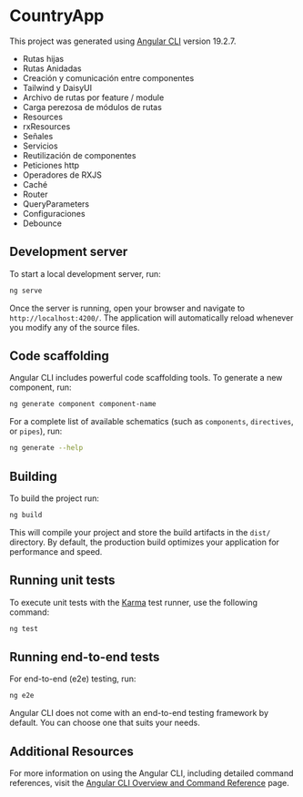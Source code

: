 # CountryApp

This project was generated using [Angular CLI](https://github.com/angular/angular-cli) version 19.2.7.

- Rutas hijas
- Rutas Anidadas
- Creación y comunicación entre componentes
- Tailwind y DaisyUI
- Archivo de rutas por feature / module
- Carga perezosa de módulos de rutas
- Resources
- rxResources
- Señales
- Servicios
- Reutilización de componentes
- Peticiones http
- Operadores de RXJS
- Caché
- Router
- QueryParameters
- Configuraciones
- Debounce
## Development server

To start a local development server, run:

```bash
ng serve
```

Once the server is running, open your browser and navigate to `http://localhost:4200/`. The application will automatically reload whenever you modify any of the source files.

## Code scaffolding

Angular CLI includes powerful code scaffolding tools. To generate a new component, run:

```bash
ng generate component component-name
```

For a complete list of available schematics (such as `components`, `directives`, or `pipes`), run:

```bash
ng generate --help
```

## Building

To build the project run:

```bash
ng build
```

This will compile your project and store the build artifacts in the `dist/` directory. By default, the production build optimizes your application for performance and speed.

## Running unit tests

To execute unit tests with the [Karma](https://karma-runner.github.io) test runner, use the following command:

```bash
ng test
```

## Running end-to-end tests

For end-to-end (e2e) testing, run:

```bash
ng e2e
```

Angular CLI does not come with an end-to-end testing framework by default. You can choose one that suits your needs.

## Additional Resources

For more information on using the Angular CLI, including detailed command references, visit the [Angular CLI Overview and Command Reference](https://angular.dev/tools/cli) page.
